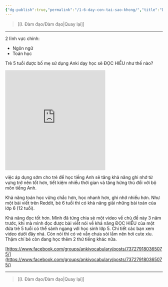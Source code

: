 ```yaml
---
{"dg-publish":true,"permalink":"/1-6-day-con-tai-sao-khong/","title":"Dạy con, tại sao không?","noteIcon":""}
---
```


> [[I. Đàm đạo/Đàm đạo\|Quay lại]]
___

2 lĩnh vực chính:
- Ngôn ngữ
- Toán học

Trẻ 5 tuổi được bố mẹ sử dụng Anki dạy học sẽ ĐỌC HIỂU như thế nào?

<iframe src="https://onedrive.live.com/embed?resid=95CD9ADB2B8C9171%21118834&authkey=!AK9jgwlpR3EsHr0" width="320" height="320" frameborder="0" scrolling="no"></iframe>



việc áp dụng sớm cho trẻ để học tiếng Anh sẽ tăng khả năng ghi nhớ từ vựng trở nên tốt hơn, tiết kiệm nhiều thời gian và tăng hứng thú đối với bộ môn tiếng Anh.

Khả năng toán học vững chắc hơn, học nhanh hơn, ghi nhớ nhiều hơn. Như một bài viết trên Reddit, bé 6 tuổi thì có khả năng giải những bài toán của lớp 6 (12 tuổi).

Khả năng đọc tốt hơn. Mình đã từng chia sẻ một video về chủ đề này 3 năm trước, khi mà mình đọc được bài viết nói về khả năng ĐỌC HIỂU của một đứa trẻ 5 tuổi có thể sánh ngang với học sinh lớp 5. Chi tiết các bạn xem video dưới đây nhá. Còn nói thì có vẻ vẫn chưa sỏi lắm nên hơi cute xíu. Thậm chí bé còn đang học thêm 2 thứ tiếng khác nữa.

[https://www.facebook.com/groups/ankivocabulary/posts/737279180365075/](https://www.facebook.com/groups/ankivocabulary/posts/737279180365075/)
___
> [[I. Đàm đạo/Đàm đạo\|Quay lại]]